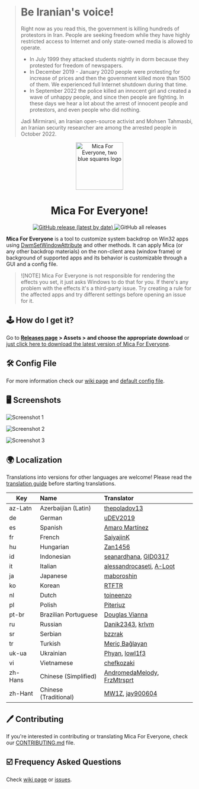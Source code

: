 > # Be Iranian's voice!
> 
> Right now as you read this, the government is killing hundreds of protestors in Iran.
> People are seeking freedom while they have highly restricted access to Internet and only state-owned media is allowed to operate.
> 
> * In July 1999 they attacked students nightly in dorm because they protested for freedom of newspapers.
> * In December 2019 - January 2020 people were protesting for increase of prices and then the government killed more than 1500 of them. We experienced full Internet shutdown during that time.
> * In September 2022 the <!--morality--> police killed an innocent girl and created <!--rise--> a wave of unhappy people, and since then people are fighting. In these days we hear a lot about the arrest of innocent people and protestors, and even <!--the--> people who did nothing.
> 
> Jadi Mirmirani, an Iranian open-source activist and Mohsen Tahmasbi, an Iranian security researcher are among the arrested people in October 2022.

<p align="center">
  <img src="https://avatars.githubusercontent.com/u/103479527" width="128px" height="128px" alt="Mica For Everyone, two blue squares logo">
</p>
<h1 align="center">Mica For Everyone!</h1>
<p align="center">
  <a target="_blank" href="https://github.com/MicaForEveryone/MicaForEveryone/releases">
    <img alt="GitHub release (latest by date)" src="https://img.shields.io/github/v/release/MicaForEveryone/MicaForEveryone?color=%230A99D6&label=lastest%20version&style=for-the-badge">
  </a>
  <a style="text-decoration:none" href="https://github.com/MicaForEveryone/MicaForEveryone/releases" target="_blank">
    <img alt="GitHub all releases" src="https://img.shields.io/github/downloads/MicaForEveryone/MicaForEveryone/total?color=%230A99D6&style=for-the-badge">
  </a>
</p>


**Mica For Everyone** is a tool to customize system backdrop on Win32 apps using [DwmSetWindowAttribute](https://docs.microsoft.com/en-us/windows/win32/api/dwmapi/nf-dwmapi-dwmsetwindowattribute) and other methods.
It can apply Mica (or any other backdrop materials) on the non-client area (window frame) or background of supported apps and its behavior is customizable through a GUI and a config file.

> ![NOTE]
> Mica For Everyone is not responsible for rendering the effects you set, it just asks Windows to do that for you. If there's any problem with the effects it's a third-party issue. Try creating a rule for the affected apps and try different settings before opening an issue for it.

## 🕹 How do I get it?
Go to **[Releases page](https://github.com/MicaForEveryone/MicaForEveryone/releases) > Assets > and choose the appropriate download** or [just click here to download the latest version of Mica For Everyone](https://github.com/MicaForEveryone/MicaForEveryone/releases/latest).

## 🛠 Config File
For more information check our [wiki page](https://github.com/MicaForEveryone/MicaForEveryone/wiki/Config-File) and [default config file](MicaForEveryone/Resources/MicaForEveryone.conf).

## 🖥 Screenshots

![Screenshot 1](Assets/1.png)

![Screenshot 2](Assets/2.png)

![Screenshot 3](Assets/3.png)

## 🌍 Localization
Translations into versions for other languages are welcome! Please read the [translation guide](./CONTRIBUTING.md#translating) before starting translations.

| Key     | Name                  | Translator                                                                                         |
|---------|:----------------------|:---------------------------------------------------------------------------------------------------|
| az-Latn | Azerbaijian (Latin)   | [thepoladov13](https://github.com/thepoladov13)
| de      | German                | [uDEV2019](https://github.com/uDEV2019)                                                            |
| es      | Spanish               | [Amaro Martínez](https://github.com/xoascf)                                                        |
| fr      | French                | [SaiyajinK](https://github.com/SaiyajinK)                                                          |
| hu      | Hungarian             | [Zan1456](https://github.com/Zan1456)                                                              |
| id      | Indonesian            | [seanardhana](https://github.com/seanardhana), [GID0317](https://github.com/GID0317)               |
| it      | Italian               | [alessandrocaseti](https://github.com/alessandrocaseti), [A-Loot](https://github.com/A-Loot)       |
| ja      | Japanese              | [maboroshin](https://github.com/maboroshin)                                                        |        
| ko      | Korean                | [RTFTR](https://github.com/RTFTR)                                                                  |
| nl      | Dutch                 | [toineenzo](https://github.com/toineenzo)                                                          |
| pl      | Polish                | [Piteriuz](https://github.com/Piteriuz)                                                            |
| pt-br   | Brazilian Portuguese  | [Douglas Vianna](https://github.com/dgsmiley18)                                                    |
| ru      | Russian               | [Danik2343](https://github.com/Danik2343), [krlvm](https://github.com/krlvm)                       |
| sr      | Serbian               | [bzzrak](https://github.com/bzzrak)                                                                |
| tr      | Turkish               | [Meriç Bağlayan](https://github.com/baglayan)                                                      |
| uk-ua   | Ukrainian             | [Phyan](https://github.com/Phyan), [lowl1f3](https://github.com/lowl1f3)                           |
| vi      | Vietnamese            | [chefkozaki](https://github.com/chefkozaki)                                                        |
| zh-Hans | Chinese (Simplified)  | [AndromedaMelody](https://github.com/AndromedaMelody), [FrzMtrsprt](https://github.com/FrzMtrsprt) |
| zh-Hant | Chinese (Traditional) | [MW1Z](https://github.com/MW1Z), [jay900604](https://github.com/jay900604)                         |
 
## 🖊️ Contributing
If you're interested in contributing or translating Mica For Everyone, check our [CONTRIBUTING.md](CONTRIBUTING.md) file.

## ☑️ Frequency Asked Questions
Check [wiki page](https://github.com/MicaForEveryone/MicaForEveryone/wiki/FAQ) or [issues](https://github.com/MicaForEveryone/MicaForEveryone/issues).
